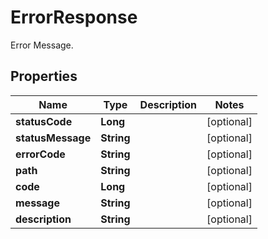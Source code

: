 

# ErrorResponse

Error Message.

## Properties

| Name | Type | Description | Notes |
|------------ | ------------- | ------------- | -------------|
|**statusCode** | **Long** |  |  [optional] |
|**statusMessage** | **String** |  |  [optional] |
|**errorCode** | **String** |  |  [optional] |
|**path** | **String** |  |  [optional] |
|**code** | **Long** |  |  [optional] |
|**message** | **String** |  |  [optional] |
|**description** | **String** |  |  [optional] |



